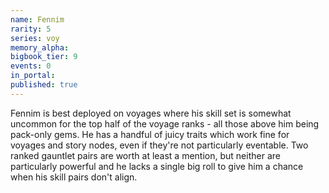 ```yaml
---
name: Fennim
rarity: 5
series: voy
memory_alpha:
bigbook_tier: 9
events: 0
in_portal:
published: true
---
```


Fennim is best deployed on voyages where his skill set is somewhat uncommon for the top half of the voyage ranks - all those above him being pack-only gems. He has a handful of juicy traits which work fine for voyages and story nodes, even if they're not particularly eventable. Two ranked gauntlet pairs are worth at least a mention, but neither are particularly powerful and he lacks a single big roll to give him a chance when his skill pairs don't align.
